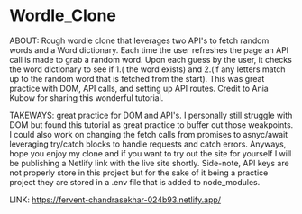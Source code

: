 # Wordle_Clone

ABOUT: Rough wordle clone that leverages two API's to fetch random words and a Word dictionary. Each time the user refreshes the page an API call is made to grab a random word. Upon each guess by the user, it checks the word dictionary to see if 1.( the word exists) and 2.(if any letters match up to the random word that is fetched from the start). This was great practice with DOM, API calls, and setting up API routes. Credit to Ania Kubow for sharing this wonderful tutorial.

TAKEWAYS: great practice for DOM and API's. I personally still struggle with DOM but found this tutorial as great practice to buffer out those weakpoints. I could also work on changing the fetch calls from promises to asnyc/await leveraging try/catch blocks to handle requests and catch errors. Anyways, hope you enjoy my clone and if you want to try out the site for yourself I will be publishing a Netlify link with the live site shortly. Side-note, API keys are not properly store in this project but for the sake of it being a practice project they are stored in a .env file that is added to node_modules.

LINK: https://fervent-chandrasekhar-024b93.netlify.app/
